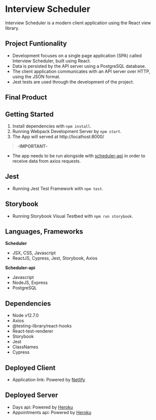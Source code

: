 # Interview Scheduler

Interview Scheduler is a modern client application using the React view library.

## Project Funtionality

- Development focuses on a single page application (SPA) called Interview Scheduler, built using React.
- Data is persisted by the API server using a PostgreSQL database.
- The client application communicates with an API server over HTTP, using the JSON format.
- Jest tests are used through the development of the project.

## Final Product

## Getting Started

1. Install dependencies with `npm install`.
2. Running Webpack Development Server by `npm start`.
3. The App will served at http://localhost:8000/

> **-IMPORTANT-**

- The app needs to be run alongside with [scheduler-api](https://github.com/taejin5314/scheduler-api) in order to receive data from axios requests.

## Jest

- Running Jest Test Framework with `npm test`.

## Storybook

- Running Storybook Visual Testbed with `npm run storybook`.

## Languages, Frameworks

**Scheduler**

- JSX, CSS, Javascript
- ReactJS, Cypress, Jest, Storybook, Axios

**Scheduler-api**

- Javascript
- NodeJS, Express
- PostgreSQL

## Dependencies

- Node v12.7.0
- Axios
- @testing-library/react-hooks
- React-test-renderer
- Storybook
- Jest
- ClassNames
- Cypress

## Deployed Client

- Application link: Powered by [Netlify](https://trusting-brattain-cd73c9.netlify.app/)

## Deployed Server

- Days api: Powered by [Heroku](https://scheduler-taejin5314.herokuapp.com/api/days)
- Appointments api: Powered by [Heroku](https://scheduler-taejin5314.herokuapp.com/api/appointments)
